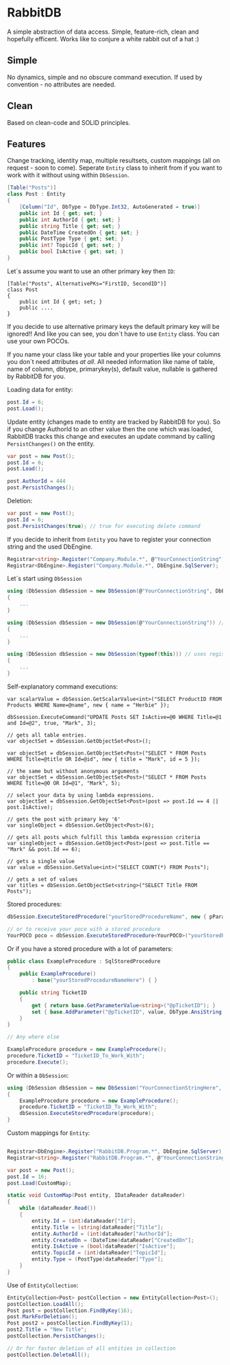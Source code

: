RabbitDB
========

A simple abstraction of data access. Simple, feature-rich, clean and hopefully efficent. 
Works like to conjure a white rabbit out of a hat  :)

Simple
----------
No dynamics, simple and no obscure command execution. 
If used by convention - no attributes are needed.

Clean
-----
Based on clean-code and SOLID principles.

Features
------------
Change tracking, identity map, multiple resultsets, custom mappings
(all on request - soon to come).
Seperate `Entity` class to inherit from if you want to work with it without using within `DbSession`.

```csharp
[Table("Posts")]
class Post : Entity
{
    [Column("Id", DbType = DbType.Int32, AutoGenerated = true)]
    public int Id { get; set; }
    public int AuthorId { get; set; }
    public string Title { get; set; }
    public DateTime CreatedOn { get; set; }
    public PostType Type { get; set; }
    public int? TopicId { get; set; }
    public bool IsActive { get; set; }
}
```
Let´s assume you want to use an other primary key then `ID`:
```charp
[Table("Posts", AlternativePKs="FirstID, SecondID")]
class Post
{
    public int Id { get; set; }
    public ....
}
```
If you decide to use alternative primary keys the default primary key will be ignored!!
And like you can see, you don´t have to use `Entity` class. You can use your own POCOs.

If you name your class like your table and your properties like your columns you don´t need attributes *at all*.
All needed information like name of table, name of column, dbtype, primarykey(s), default value, nullable is gathered by RabbitDB for you.

Loading data for entity:
```csharp
post.Id = 6;
post.Load();
```
Update entity (changes made to entity are tracked by RabbitDB for you). 
So if you change AuthorId to an other value then the one which was loaded, RabbitDB tracks this change and
executes an update command by calling `PersistChanges()` on the entity.
```csharp
var post = new Post();
post.Id = 6;
post.Load();

post.AuthorId = 444
post.PersistChanges();
```

Deletion:
```csharp
var post = new Post();
post.Id = 6;
post.PersistChanges(true); // true for executing delete command
```

If you decide to inherit from `Entity` you have to register your connection string and the used DbEngine.
```csharp
Registrar<string>.Register("Company.Module.*", @"YourConnectionString");
Registrar<DbEngine>.Register("Company.Module.*", DbEngine.SqlServer);
```

Let´s start using `DbSession`
```csharp
using (DbSession dbSession = new DbSession(@"YourConnectionString", DbEngine.MySql))
{
    ...
}

using (DbSession dbSession = new DbSession(@"YourConnectionString")) // SqlServer by default
{
    ...
}

using (DbSession dbSession = new DbSession(typeof(this))) // uses registered connection string and DbEngine for types namespace.
{
    ...
}
```
Self-explanatory command executions:
```charp
var scalarValue = dbSession.GetScalarValue<int>("SELECT ProductID FROM Products WHERE Name=@name", new { name = "Herbie" });

dbSsession.ExecuteCommand("UPDATE Posts SET IsActive=@0 WHERE Title=@1 and Id=@2", true, "Mark", 3);

// gets all table entries.
var objectSet = dbSession.GetObjectSet<Post>();

var objectSet = dbSession.GetObjectSet<Post>("SELECT * FROM Posts WHERE Title=@title OR Id=@id", new { title = "Mark", id = 5 });

// the same but without anonymous arguments
var objectSet = dbSession.GetObjectSet<Post>("SELECT * FROM Posts WHERE Title=@0 OR Id=@1", "Mark", 5);

// select your data by using lambda expressions.
var objectSet = dbSsession.GetObjectSet<Post>(post => post.Id == 4 || post.IsActive);
 
// gets the post with primary key '6'
var singleObject = dbSession.GetObject<Post>(6);

// gets all posts which fulfill this lambda expression criteria
var singleObject = dbSession.GetObject<Post>(post => post.Title == "Mark" && post.Id == 6); 

// gets a single value
var value = dbSession.GetValue<int>("SELECT COUNT(*) FROM Posts");

// gets a set of values
var titles = dbSession.GetObjectSet<string>("SELECT Title FROM Posts");
```
Stored procedures:
```csharp
dbSession.ExecuteStoredProcedure("yourStoredProcedureName", new { pParam1 = "Fred", pParam2 = PostType.Page });

// or to receive your poce with a stored procedure
YourPOCO poco = dbSession.ExecuteStoredProcedure<YourPOCO>("yourStoredProcedureName", new { pParam1 = "Fred", pParam2 = PostType.Page });
```
Or if you have a stored procedure with a lot of parameters:
```csharp
public class ExampleProcedure : SqlStoredProcedure
{
    public ExampleProcedure()
        : base("yourStoredProcedureNameHere") { }

    public string TicketID
    {
        get { return base.GetParameterValue<string>("@pTicketID"); }
        set { base.AddParameter("@pTicketID", value, DbType.AnsiString, 255); }
    }
}

// Any where else

ExampleProcedure procedure = new ExampleProcedure();
procedure.TicketID = "TicketID_To_Work_With";
procedure.Execute();
```
Or within a `DbSession`:
```csharp
using (DbSession dbSession = new DbSession("YourConnectionStringHere", DbEngine.SqlServer))
{
    ExampleProcedure procedure = new ExampleProcedure();
    procedure.TicketID = "TicketID_To_Work_With";
    dbSession.ExecuteStoredProcedure(procedure);
}
```
Custom mappings for `Entity`:
```csharp

Registrar<DbEngine>.Register("RabbitDB.Program.*", DbEngine.SqlServer);
Registrar<string>.Register("RabbitDB.Program.*", @"YourConnectionStringHere");

var post = new Post();
post.Id = 16;
post.Load(CustomMap);

static void CustomMap(Post entity, IDataReader dataReader)
{
    while (dataReader.Read())
    {
        entity.Id = (int)dataReader["Id"];
        entity.Title = (string)dataReader["Title"];
        entity.AuthorId = (int)dataReader["AuthorId"];
        entity.CreatedOn = (DateTime)dataReader["CreatedOn"];
        entity.IsActive = (bool)dataReader["IsActive"];
        entity.TopicId = (int)dataReader["TopicId"];
        entity.Type = (PostType)dataReader["Type"];
    }
}
```
Use of `EntityCollection`:
```csharp
EntityCollection<Post> postCollection = new EntityCollection<Post>();
postCollection.LoadAll();
Post post = postCollection.FindByKey(16);
post.MarkForDeletion();
Post post2 = postCollection.FindByKey(1);
post2.Title = "New Title";
postCollection.PersistChanges();

// Or for faster deletion of all entities in collection
postCollection.DeleteAll();
```
